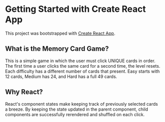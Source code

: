 # Getting Started with Create React App

This project was bootstrapped with [Create React App](https://github.com/facebook/create-react-app).

## What is the Memory Card Game?

This is a simple game in which the user must click UNIQUE cards in order. The first time a user clicks the same card for a second time, the level resets. Each difficulty has a different number of cards that present. Easy starts with 12 cards, Medium has 24, and Hard has a full 49 cards. 

## Why React?

React's component states make keeping track of previously selected cards a breeze. By keeping the state updated in the parent component, child components are successfully rerendered and shuffled on each click.
